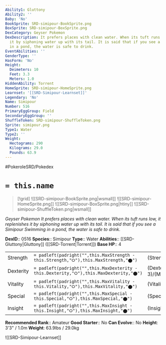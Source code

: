 ```yaml
---
Ability1: Gluttony
Ability2: ''
Baby: 'No'
BookSprite: SRD-simipour-BookSprite.png
BoxSprite: SRD-simipour-BoxSprite.png
DexCategory: Geyser Pokemon
DexDescription: It prefers places with clean water. When its tuft runs low, it replenishes
  it by siphoning water up with its tail. It is said that if you see a Simipour Swimming
  in a pond, the water is safe to drink.
EventAbilities: ''
GenderType: ''
HasForm: 'No'
Height:
  Deimeters: 10
  Feet: 3.3
  Meters: 1.0
HiddenAbility: Torrent
HomeSprite: SRD-simipour-HomeSprite.png
Learnset: '[[SRD-Simipour-Learnset]]'
Legendary: 'No'
Name: Simipour
Number: 516
PrimaryEggGroup: Field
SecondaryEggGroup: ''
ShuffleToken: SRD-simipour-ShuffleToken.png
Sprite: simipour.png
Type1: Water
Type2: ''
Weight:
  Hectograms: 290
  Kilograms: 29.0
  Pounds: 63.9
---
```


#PokeroleSRD/Pokedex

# `= this.name`

> [!grid]
> ![[SRD-simipour-BookSprite.png|wsmall]]
> ![[SRD-simipour-HomeSprite.png]]
> ![[SRD-simipour-BoxSprite.png|htiny]]
> ![[SRD-simipour-ShuffleToken.png|wsmall]]


*Geyser Pokemon*
*It prefers places with clean water. When its tuft runs low, it replenishes it by siphoning water up with its tail. It is said that if you see a Simipour Swimming in a pond, the water is safe to drink.*

**DexID**:: 0516
**Species**:: Simipour
**Type**:: Water
**Abilities**:: [[SRD-Gluttony|Gluttony]] ([[SRD-Torrent|Torrent]])
**Base HP**:: 4

|           |                                                                                        |                                          |
| --------- | -------------------------------------------------------------------------------------- | ---------------------------------------- |
| Strength  | `= padleft(padright("",this.MaxStrength - this.Strength,"⭘"),this.MaxStrength,"⬤")`    | (Strength::3)/(MaxStrength::6)   |
| Dexterity | `= padleft(padright("",this.MaxDexterity - this.Dexterity,"⭘"),this.MaxDexterity,"⬤")` | (Dexterity:: 3)/(MaxDexterity::6) |
| Vitality  | `= padleft(padright("",this.MaxVitality - this.Vitality,"⭘"),this.MaxVitality,"⬤")`    | (Vitality::2)/(MaxVitality::4)   |
| Special   | `= padleft(padright("",this.MaxSpecial - this.Special,"⭘"),this.MaxSpecial,"⬤")`       | (Special::3)/(MaxSpecial::6)     |
| Insight   | `= padleft(padright("",this.MaxInsight - this.Insight,"⭘"),this.MaxInsight,"⬤")`       | (Insight::2)/(MaxInsight::4)     |


**Recommended Rank**:: Amateur
**Good Starter**:: No
**Can Evolve**:: No
**Height**: 3'3" / 1.0m
**Weight**: 63.9lbs / 29.0kg

![[SRD-Simipour-Learnset]]